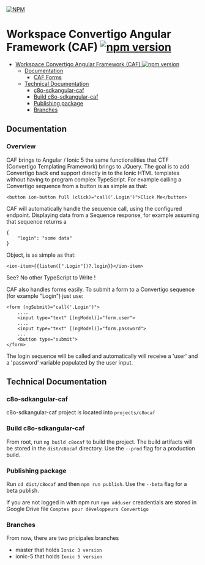 [![NPM](https://nodei.co/npm/c8ocaf.png?downloads=true&downloadRank=true&stars=true)](https://nodei.co/npm/c8ocaf/)

# Workspace Convertigo Angular Framework (CAF) [![npm version](https://img.shields.io/npm/v/c8ocaf.svg)](https://www.npmjs.com/package/c8ocaf) #


- [Workspace Convertigo Angular Framework (CAF) ![npm version](https://www.npmjs.com/package/c8ocaf)](#workspace-convertigo-angular-framework-caf-img-srchttpsimgshieldsionpmvc8ocafsvg-altnpm-version)
  - [Documentation](#documentation)
    - [CAF Forms](#caf-forms)
  - [Technical Documentation](#technical-documentation)
    - [c8o-sdkangular-caf](#c8o-sdkangular-caf)
    - [Build c8o-sdkangular-caf](#build-c8o-sdkangular-caf)
    - [Publishing package](#publishing-package)
    - [Branches](#branches)

## Documentation ##

### Overview ###

  CAF brings to Angular / Ionic 5 the same functionalities that CTF (Convertigo Templating Framework)  brings to JQuery.  The goal is to add Convertigo back end support directly in to the Ionic HTML templates without having to program complex TypeScript. For example calling a Convertigo sequence from a button is as simple as that:
  
  	<button ion-button full (click)="call('.Login')">Click Me</button>
  
  CAF will automatically handle the sequence call, using the configured endpoint. Displaying data from a Sequence response, for example assuming that sequence returns a 
  
  	{
  		"login": "some data"
  	}
  
  Object, is as simple as that:
  
  	<ion-item>{{listen([".Login"])?.login}}</ion-item>
  
  See? No other TypeScript to Write !
  
  CAF also handles forms easily. To submit a form to a Convertigo sequence (for example "Login") just use:
  
  	<form (ngSubmit)="call('.Login')">
  		....
  		<input type="text" [(ngModel)]="form.user">
  		....
  		<input type="text" [(ngModel)]="form.password">
  		...
  		<button type="submit">
  	</form>
  
  The login sequence will be called and automatically will receive a 'user' and a 'password' variable populated by the user input.

## Technical Documentation ##

### c8o-sdkangular-caf

c8o-sdkangular-caf project is located into `projects/c8ocaf`

### Build c8o-sdkangular-caf

From root, run `ng build c8ocaf` to build the project. The build artifacts will be stored in the `dist/c8ocaf` directory. Use the `--prod` flag for a production build.

### Publishing package

Run `cd dist/c8ocaf` and then `npm run publish`. Use the `--beta` flag for a beta publish.

If you are not logged in with npm run `npm adduser` creadentials are stored in Google Drive file `Comptes pour développeurs Convertigo`

### Branches

From now, there are two pricipales branches
* master that holds `Ionic 3 version`
* ionic-5 that holds `Ionic 5 version`
